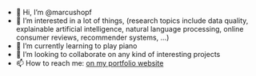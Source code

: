 - 👋 Hi, I’m @marcushopf
- 👀 I’m interested in a lot of things, (research topics include data quality, explainable artificial intelligence, natural language processing, online consumer reviews, recommender systems, ...)
- 🌱 I’m currently learning to play piano
- 💞️ I’m looking to collaborate on any kind of interesting projects
- 📫 How to reach me: <a href="http://marcushopf.weebly.com">on my portfolio website</a>

<!---
marcushopf/marcushopf is a ✨ special ✨ repository because its `README.md` (this file) appears on your GitHub profile.
You can click the Preview link to take a look at your changes.
--->
